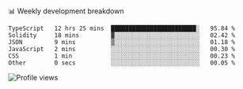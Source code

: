 📊 Weekly development breakdown
<!--START_SECTION:waka-->

```text
TypeScript   12 hrs 25 mins  ████████████████████████░   95.84 %
Solidity     18 mins         ▓░░░░░░░░░░░░░░░░░░░░░░░░   02.42 %
JSON         9 mins          ▒░░░░░░░░░░░░░░░░░░░░░░░░   01.18 %
JavaScript   2 mins          ░░░░░░░░░░░░░░░░░░░░░░░░░   00.30 %
CSS          1 min           ░░░░░░░░░░░░░░░░░░░░░░░░░   00.23 %
Other        0 secs          ░░░░░░░░░░░░░░░░░░░░░░░░░   00.05 %
```

<!--END_SECTION:waka-->

<img src="https://gpvc.arturio.dev/iqbalfasri" alt="Profile views"/>
